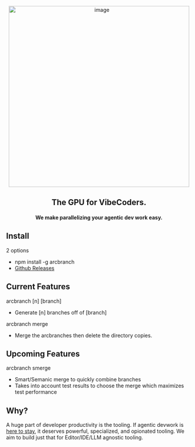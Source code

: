 <p align="center">

<img width="490" alt="image" src="https://github.com/user-attachments/assets/991f1494-b797-486d-ab92-d2929e341c14" />
<h2 align="center">
The GPU for VibeCoders.
</h2>
<h4 align="center">We make parallelizing your agentic dev work easy.
</h4>
</p>

## Install
2 options
- npm install -g arcbranch
- [Github Releases](https://github.com/RohanAdwankar/arcbranch/releases) 

## Current Features 

arcbranch [n] [branch]
 - Generate [n] branches off of [branch]

arcbranch merge
- Merge the arcbranches then delete the directory copies.

## Upcoming Features

arcbranch smerge
- Smart/Semanic merge to quickly combine branches
- Takes into account test results to choose the merge which maximizes test performance

## Why?
A huge part of developer productivity is the tooling.
If agentic devwork is [here to stay](https://www.youtube.com/watch?v=dq8MhTFCs80), it deserves powerful, specialized, and opionated tooling.
We aim to build just that for Editor/IDE/LLM agnostic tooling.
